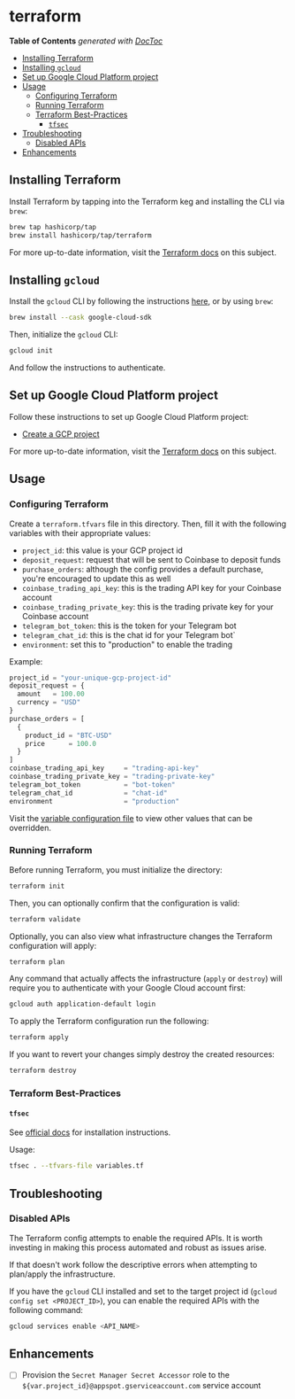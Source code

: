# terraform

<!-- START doctoc generated TOC please keep comment here to allow auto update -->
<!-- DON'T EDIT THIS SECTION, INSTEAD RE-RUN doctoc TO UPDATE -->
**Table of Contents**  *generated with [DocToc](https://github.com/thlorenz/doctoc)*

- [Installing Terraform](#installing-terraform)
- [Installing `gcloud`](#installing-gcloud)
- [Set up Google Cloud Platform project](#set-up-google-cloud-platform-project)
- [Usage](#usage)
  - [Configuring Terraform](#configuring-terraform)
  - [Running Terraform](#running-terraform)
  - [Terraform Best-Practices](#terraform-best-practices)
    - [`tfsec`](#tfsec)
- [Troubleshooting](#troubleshooting)
  - [Disabled APIs](#disabled-apis)
- [Enhancements](#enhancements)

<!-- END doctoc generated TOC please keep comment here to allow auto update -->

## Installing Terraform

Install Terraform by tapping into the Terraform keg and installing the CLI via `brew`:

```bash
brew tap hashicorp/tap
brew install hashicorp/tap/terraform
```

For more up-to-date information, visit the [Terraform docs](https://learn.hashicorp.com/tutorials/terraform/install-cli?in=terraform/gcp-get-started)
on this subject.

## Installing `gcloud`

Install the `gcloud` CLI by following the instructions
[here](https://cloud.google.com/sdk/docs/install), or by using `brew`:

```bash
brew install --cask google-cloud-sdk
```

Then, initialize the `gcloud` CLI:

```bash
gcloud init
```

And follow the instructions to authenticate.

## Set up Google Cloud Platform project

Follow these instructions to set up Google Cloud Platform project:

- [Create a GCP project](https://console.cloud.google.com/projectcreate)

For more up-to-date information, visit the [Terraform docs](https://learn.hashicorp.com/tutorials/terraform/google-cloud-platform-build)
on this subject.

## Usage

### Configuring Terraform

Create a `terraform.tfvars` file in this directory. Then, fill it with the
following variables with their appropriate values:

- `project_id`: this value is your GCP project id
- `deposit_request`: request that will be sent to Coinbase to deposit funds
- `purchase_orders`: although the config provides a default purchase, you're
encouraged to update this as well
- `coinbase_trading_api_key`: this is the trading API key for your Coinbase account
- `coinbase_trading_private_key`: this is the trading private key for your
Coinbase account
- `telegram_bot_token`: this is the token for your Telegram bot
- `telegram_chat_id`: this is the chat id for your Telegram bot`
- `environment`: set this to "production" to enable the trading

Example:

```terraform
project_id = "your-unique-gcp-project-id"
deposit_request = {
  amount   = 100.00
  currency = "USD"
}
purchase_orders = [
  {
    product_id = "BTC-USD"
    price      = 100.0
  }
]
coinbase_trading_api_key     = "trading-api-key"
coinbase_trading_private_key = "trading-private-key"
telegram_bot_token           = "bot-token"
telegram_chat_id             = "chat-id"
environment                  = "production"

```

Visit the [variable configuration file](./variables.tf) to view other values
that can be overridden.

### Running Terraform

Before running Terraform, you must initialize the directory:

```bash
terraform init
```

Then, you can optionally confirm that the configuration is valid:

```bash
terraform validate
```

Optionally, you can also view what infrastructure changes the Terraform
configuration will apply:

```bash
terraform plan
```

Any command that actually affects the infrastructure (`apply` or `destroy`) will
require you to authenticate with your Google Cloud account first:

```bash
gcloud auth application-default login
```

To apply the Terraform configuration run the following:

```bash
terraform apply
```

If you want to revert your changes simply destroy the created resources:

```bash
terraform destroy
```

### Terraform Best-Practices

#### `tfsec`

See [official docs](https://github.com/aquasecurity/tfsec#installation) for
installation instructions.

Usage:

```bash
tfsec . --tfvars-file variables.tf
```

## Troubleshooting

### Disabled APIs

The Terraform config attempts to enable the required APIs. It is worth
investing in making this process automated and robust as issues arise.

If that doesn't work follow the descriptive errors when attempting to plan/apply
the infrastructure.

If you have the `gcloud` CLI installed and set to the target project id
(`gcloud config set <PROJECT_ID>`), you can enable the required APIs with the
following command:

```bash
gcloud services enable <API_NAME>
```

## Enhancements

- [ ] Provision the `Secret Manager Secret Accessor` role to the
`${var.project_id}@appspot.gserviceaccount.com` service account
